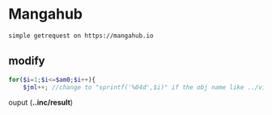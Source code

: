 # Mangahub  
```html
simple getrequest on https://mangahub.io
```  

## modify  
```php
for($i=1;$i<=$am0;$i++){
    $jml++; //change to "sprintf('%04d',$i)" if the obj name like ../victim/dir/images/obj0001.jpg or etc.
```  

ouput (**..inc/result**)
